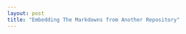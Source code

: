 ```yaml
---
layout: post
title: "Embedding The Markdowns from Another Repository"
---
```


<div id="markdown-content"></div>

<script src="https://cdn.jsdelivr.net/npm/marked/marked.min.js"/>
<script src="/assets/embedMarkdown.js"/>
